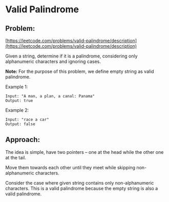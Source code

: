 # Valid Palindrome

## Problem:
[https://leetcode.com/problems/valid-palindrome/description](https://leetcode.com/problems/valid-palindrome/description)

Given a string, determine if it is a palindrome, considering only alphanumeric characters and ignoring cases.

**Note:** For the purpose of this problem, we define empty string as valid palindrome.

Example 1:
```
Input: "A man, a plan, a canal: Panama"
Output: true
```

Example 2:
```
Input: "race a car"
Output: false
```

## Approach:

The idea is simple, have two pointers – one at the head while the other one at the tail.

Move them towards each other until they meet while skipping non-alphanumeric characters.

Consider the case where given string contains only non-alphanumeric characters. This is a valid palindrome because the empty string is also a valid palindrome.
